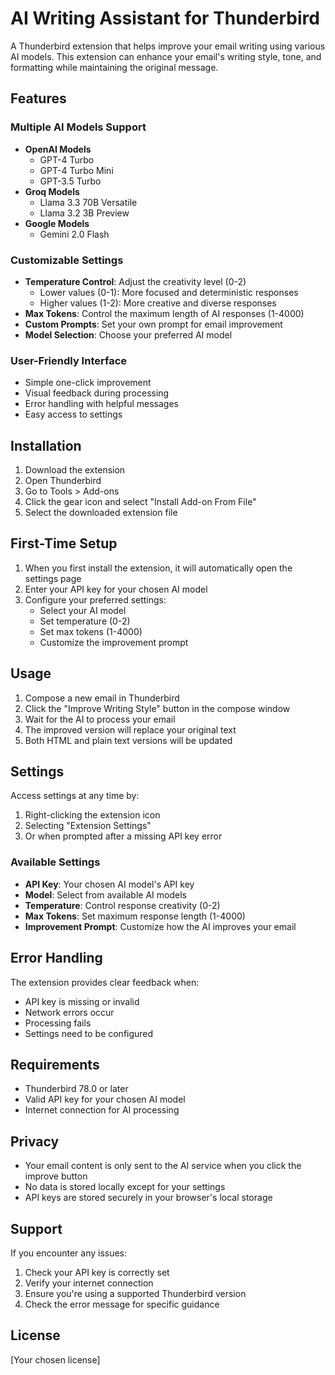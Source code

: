 # AI Writing Assistant for Thunderbird

A Thunderbird extension that helps improve your email writing using various AI models. This extension can enhance your email's writing style, tone, and formatting while maintaining the original message.

## Features

### Multiple AI Models Support

- **OpenAI Models**
  - GPT-4 Turbo
  - GPT-4 Turbo Mini
  - GPT-3.5 Turbo
- **Groq Models**
  - Llama 3.3 70B Versatile
  - Llama 3.2 3B Preview
- **Google Models**
  - Gemini 2.0 Flash

### Customizable Settings

- **Temperature Control**: Adjust the creativity level (0-2)
  - Lower values (0-1): More focused and deterministic responses
  - Higher values (1-2): More creative and diverse responses
- **Max Tokens**: Control the maximum length of AI responses (1-4000)
- **Custom Prompts**: Set your own prompt for email improvement
- **Model Selection**: Choose your preferred AI model

### User-Friendly Interface

- Simple one-click improvement
- Visual feedback during processing
- Error handling with helpful messages
- Easy access to settings

## Installation

1. Download the extension
2. Open Thunderbird
3. Go to Tools > Add-ons
4. Click the gear icon and select "Install Add-on From File"
5. Select the downloaded extension file

## First-Time Setup

1. When you first install the extension, it will automatically open the settings page
2. Enter your API key for your chosen AI model
3. Configure your preferred settings:
   - Select your AI model
   - Set temperature (0-2)
   - Set max tokens (1-4000)
   - Customize the improvement prompt

## Usage

1. Compose a new email in Thunderbird
2. Click the "Improve Writing Style" button in the compose window
3. Wait for the AI to process your email
4. The improved version will replace your original text
5. Both HTML and plain text versions will be updated

## Settings

Access settings at any time by:

1. Right-clicking the extension icon
2. Selecting "Extension Settings"
3. Or when prompted after a missing API key error

### Available Settings

- **API Key**: Your chosen AI model's API key
- **Model**: Select from available AI models
- **Temperature**: Control response creativity (0-2)
- **Max Tokens**: Set maximum response length (1-4000)
- **Improvement Prompt**: Customize how the AI improves your email

## Error Handling

The extension provides clear feedback when:

- API key is missing or invalid
- Network errors occur
- Processing fails
- Settings need to be configured

## Requirements

- Thunderbird 78.0 or later
- Valid API key for your chosen AI model
- Internet connection for AI processing

## Privacy

- Your email content is only sent to the AI service when you click the improve button
- No data is stored locally except for your settings
- API keys are stored securely in your browser's local storage

## Support

If you encounter any issues:

1. Check your API key is correctly set
2. Verify your internet connection
3. Ensure you're using a supported Thunderbird version
4. Check the error message for specific guidance

## License

[Your chosen license]
